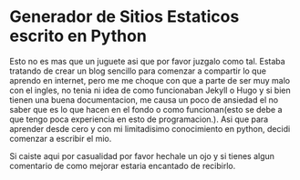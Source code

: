 # Generador de Sitios Estaticos escrito en Python

Esto no es mas que un juguete asi que por favor juzgalo como tal.
Estaba tratando de crear un blog sencillo para comenzar a compartir lo que aprendo en internet, pero me me choque con que a parte de ser muy malo con el ingles, no tenia ni idea de como funcionaban Jekyll o Hugo y si bien tienen una buena documentacion, me causa un poco de ansiedad el no saber que es lo que hacen en el fondo o como funcionan(esto se debe a que tengo poca experiencia en esto de programacion.).
Asi que para aprender desde cero y con mi limitadisimo conocimiento en python, decidi comenzar a escribir el mio.

Si caiste aqui por casualidad por favor hechale un ojo y si tienes algun comentario de como mejorar estaria encantado de recibirlo.
